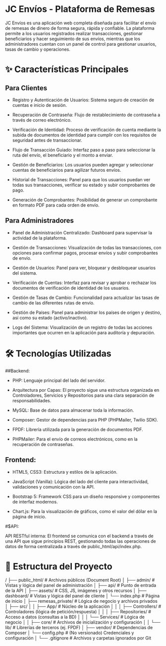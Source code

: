 # JC Envíos - Plataforma de Remesas
JC Envíos es una aplicación web completa diseñada para facilitar el envío de remesas de dinero de forma segura, rápida y confiable. La plataforma permite a los usuarios registrados realizar transacciones, gestionar beneficiarios y hacer seguimiento de sus envíos, mientras que los administradores cuentan con un panel de control para gestionar usuarios, tasas de cambio y operaciones.

# ✨ Características Principales
## Para Clientes
* Registro y Autenticación de Usuarios: Sistema seguro de creación de cuentas e inicio de sesión.

* Recuperación de Contraseña: Flujo de restablecimiento de contraseña a través de correo electrónico.

* Verificación de Identidad: Proceso de verificación de cuenta mediante la subida de documentos de identidad para cumplir con los requisitos de seguridad antes de transaccionar.

* Flujo de Transacción Guiado: Interfaz paso a paso para seleccionar la ruta del envío, el beneficiario y el monto a enviar.

* Gestión de Beneficiarios: Los usuarios pueden agregar y seleccionar cuentas de beneficiarios para agilizar futuros envíos.

* Historial de Transacciones: Panel para que los usuarios puedan ver todas sus transacciones, verificar su estado y subir comprobantes de pago.

* Generación de Comprobantes: Posibilidad de generar un comprobante en formato PDF para cada orden de envío.

## Para Administradores
* Panel de Administración Centralizado: Dashboard para supervisar la actividad de la plataforma.

* Gestión de Transacciones: Visualización de todas las transacciones, con opciones para confirmar pagos, procesar envíos y subir comprobantes de envío.

* Gestión de Usuarios: Panel para ver, bloquear y desbloquear usuarios del sistema.

* Verificación de Cuentas: Interfaz para revisar y aprobar o rechazar los documentos de verificación de identidad de los usuarios.

* Gestión de Tasas de Cambio: Funcionalidad para actualizar las tasas de cambio de las diferentes rutas de envío.

* Gestión de Países: Panel para administrar los países de origen y destino, así como su estado (activo/inactivo).

* Logs del Sistema: Visualización de un registro de todas las acciones importantes que ocurren en la aplicación para auditoría y depuración.

# 🛠️ Tecnologías Utilizadas
##Backend:

* PHP: Lenguaje principal del lado del servidor.

* Arquitectura por Capas: El proyecto sigue una estructura organizada en Controladores, Servicios y Repositorios para una clara separación de responsabilidades.

* MySQL: Base de datos para almacenar toda la información.

* Composer: Gestor de dependencias para PHP (PHPMailer, Twilio SDK).

* FPDF: Librería utilizada para la generación de documentos PDF.

* PHPMailer: Para el envío de correos electrónicos, como en la recuperación de contraseñas.

## Frontend:

* HTML5, CSS3: Estructura y estilos de la aplicación.

* JavaScript (Vanilla): Lógica del lado del cliente para interactividad, validaciones y comunicación con la API.

* Bootstrap 5: Framework CSS para un diseño responsive y componentes de interfaz modernos.

* Chart.js: Para la visualización de gráficos, como el valor del dólar en la página de inicio.

#$API:

API RESTful interna: El frontend se comunica con el backend a través de una API que sigue principios REST, gestionando todas las operaciones de datos de forma centralizada a través de public_html/api/index.php.



# 📁 Estructura del Proyecto
/
├── public_html/            # Archivos públicos (Document Root)
│   ├── admin/              # Vistas y lógica del panel de administración
│   ├── api/                # Punto de entrada de la API
│   ├── assets/             # CSS, JS, imágenes y otros recursos
│   ├── dashboard/          # Vistas y lógica del panel de cliente
│   └── index.php           # Página de inicio
│
├── remesas_private/        # Lógica de negocio y archivos privados
│   ├── src/
│   │   ├── App/            # Núcleo de la aplicación
│   │   │   ├── Controllers/ # Controladores (lógica de petición/respuesta)
│   │   │   ├── Repositories/ # Acceso a datos (consultas a la BD)
│   │   │   └── Services/     # Lógica de negocio
│   │   ├── core/           # Archivos de inicialización y configuración
│   │   └── lib/            # Librerías de terceros (ej. FPDF)
│   ├── vendor/             # Dependencias de Composer
│   └── config.php          # (No versionado) Credenciales y configuración
│
└── .gitignore              # Archivos y carpetas ignorados por Git
